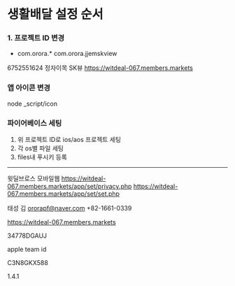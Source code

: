 # 생활배달 설정 순서

### 1. 프로젝트 ID 변경

- com.orora.\*
  com.orora.jjemskview

6752551624
정자이목 SK뷰
https://witdeal-067.members.markets

### 앱 아이콘 변경

node \_script/icon

### 파이어베이스 세팅

1. 위 프로젝트 ID로 ios/aos 프로젝트 세팅
2. 각 os별 파일 세팅
3. files내 푸시키 등록

---

윗딜브로스 모바일웹
https://witdeal-067.members.markets/app/set/privacy.php
https://witdeal-067.members.markets/app/set/set.php

태성
김
ororapf@naver.com
+82-1661-0339

https://witdeal-067.members.markets

34778DGAUJ

apple team id

C3N8GKX588

1.4.1
